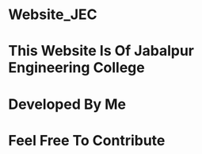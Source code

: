 # Website_JEC
# This Website Is Of Jabalpur Engineering College 
# Developed By Me
# Feel Free To Contribute
